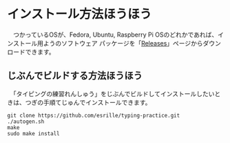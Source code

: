 # インストール￹方法￺ほうほう￻

　つかっているOSが、Fedora, Ubuntu, Raspberry Pi OSのどれかであれば、インストール￹用￺よう￻のソフトウェア パッケージを「[Releases](https://github.com/esrille/typing-practice/releases)」ページからダウンロードできます。

## じぶんでビルドする￹方法￺ほうほう￻

　「タイピングの￹練習￺れんしゅう￻」をじぶんでビルドしてインストールしたいときは、つぎの￹手順￺てじゅん￻でインストールできます。

```
git clone https://github.com/esrille/typing-practice.git
./autogen.sh
make
sudo make install
```
